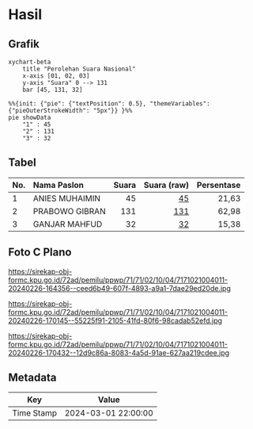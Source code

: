 # Hasil

## Grafik

```mermaid
xychart-beta
    title "Perolehan Suara Nasional"
    x-axis [01, 02, 03]
    y-axis "Suara" 0 --> 131
    bar [45, 131, 32]
```

```mermaid
%%{init: {"pie": {"textPosition": 0.5}, "themeVariables": {"pieOuterStrokeWidth": "5px"}} }%%
pie showData
    "1" : 45
    "2" : 131
    "3" : 32
```

## Tabel

| No. | Nama Paslon    | Suara | Suara (raw) | Persentase |
|:--- |:-------------- | -----:| -----------:| ----------:|
| 1   | ANIES MUHAIMIN | 45    | [45][p-1]   | 21,63      |
| 2   | PRABOWO GIBRAN | 131   | [131][p-2]  | 62,98      |
| 3   | GANJAR MAHFUD  | 32    | [32][p-3]   | 15,38      |


[p-1]: https://github.com/gigit-pemilu/pemilu-2024/blob/main/pilpres/hitung-suara/sub/71-sulawesi-utara/sub/71-kota-manado/sub/02-tuminiting/sub/1004-maasing/sub/011-tps/sub/paslon-1.txt
[p-2]: https://github.com/gigit-pemilu/pemilu-2024/blob/main/pilpres/hitung-suara/sub/71-sulawesi-utara/sub/71-kota-manado/sub/02-tuminiting/sub/1004-maasing/sub/011-tps/sub/paslon-2.txt
[p-3]: https://github.com/gigit-pemilu/pemilu-2024/blob/main/pilpres/hitung-suara/sub/71-sulawesi-utara/sub/71-kota-manado/sub/02-tuminiting/sub/1004-maasing/sub/011-tps/sub/paslon-3.txt

## Foto C Plano

https://sirekap-obj-formc.kpu.go.id/72ad/pemilu/ppwp/71/71/02/10/04/7171021004011-20240226-164356--ceed6b49-607f-4893-a9a1-7dae29ed20de.jpg

https://sirekap-obj-formc.kpu.go.id/72ad/pemilu/ppwp/71/71/02/10/04/7171021004011-20240226-170145--55225f91-2105-41fd-80f6-98cadab52efd.jpg

https://sirekap-obj-formc.kpu.go.id/72ad/pemilu/ppwp/71/71/02/10/04/7171021004011-20240226-170432--12d9c86a-8083-4a5d-91ae-627aa219cdee.jpg


## Metadata

| Key        | Value               |
| ---------- | ------------------- |
| Time Stamp | 2024-03-01 22:00:00 |



